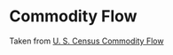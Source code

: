 # Commodity Flow

Taken from [U. S. Census Commodity Flow](https://www.census.gov/econ/cfs/pums.html)


